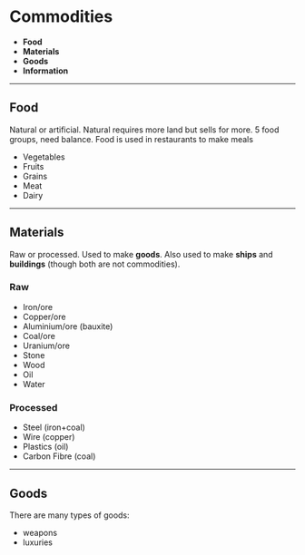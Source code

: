 # Commodities

- **Food**
- **Materials**
- **Goods**
- **Information**

***

## Food
Natural or artificial. Natural requires more land but sells for more. 5 food groups, need balance. Food is used in restaurants to make meals

- Vegetables
- Fruits
- Grains
- Meat
- Dairy

***

## Materials
Raw or processed. Used to make **goods**. Also used to make **ships** and **buildings** (though both are not commodities).

### Raw
- Iron/ore
- Copper/ore
- Aluminium/ore (bauxite)
- Coal/ore
- Uranium/ore
- Stone
- Wood
- Oil
- Water

### Processed
- Steel (iron+coal)
- Wire (copper)
- Plastics (oil)
- Carbon Fibre (coal)

***

## Goods
There are many types of goods:
- weapons
- luxuries
